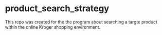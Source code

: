 # product_search_strategy
This repo was created for the the program about searching a targte product within the online Kroger shopping environment.
